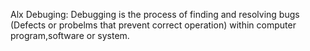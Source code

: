 Alx Debuging:  Debugging is the process of finding and resolving bugs (Defects or probelms that prevent correct operation) within computer program,software or system.
